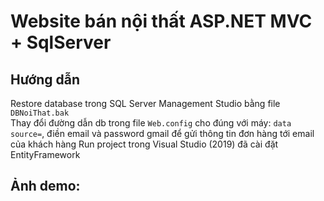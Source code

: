 # Website bán nội thất ASP.NET MVC + SqlServer
## Hướng dẫn
Restore database trong SQL Server Management Studio bằng file `DBNoiThat.bak`  
Thay đổi đường dẫn db trong file `Web.config` cho đúng với máy: `data source=`, điền email và password gmail để gửi thông tin đơn hàng tới email của khách hàng
Run project trong Visual Studio (2019) đã cài đặt EntityFramework

## Ảnh demo:
[](/demo/dangnhap.PNG)
[](/demo/trangchu.PNG)
[](/demo/trangchu2.PNG)
[](/demo/myaccount.PNG)
[](/demo/giohang.PNG)
[](/demo/chitietsanpham.PNG)
[](/demo/admin-sanpham.PNG)
[](/demo/admin-dondathang.PNG)
[](/demo/admin-chitiethoadon.PNG)
[](/demo/admin-nhanvien.PNG)